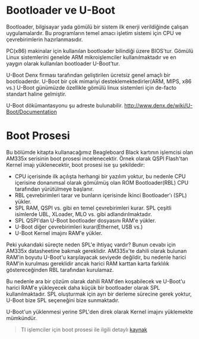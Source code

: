 # Bootloader ve U-Boot

Bootloader, bilgisayar yada gömülü bir sistem ilk enerji verildiğinde çalışan uygulamalardır. Bu programların temel amacı işletim sistemi için CPU ve çevrebirimlerin hazırlanmasıdır. 

PC(x86) makinalar için kullanılan bootloader bilindiği üzere BIOS'tur. Gömülü Linux sistemlerini genelde ARM mikroişlemciler kullanılmaktadır ve en yaygın olarak kullanılan bootloader U-Boot'tur.

U-Boot Denx firması tarafından geliştirilen ücretsiz genel amaçlı bir bootloaderdır. U-Boot bir çok mimariyi desteklemektedirler(ARM, MIPS, x86 vs.) U-Boot günümüzde özellikle gömülü linux sistemleri için de-facto standart haline gelmiştir. 

U-Boot dökümantasyonu şu adreste bulunabilir. http://www.denx.de/wiki/U-Boot/Documentation

# Boot Prosesi

Bu bölümde kitapta kullanacağımız Beagleboard Black kartının işlemcisi olan AM335x serisinin boot prosesi incelenecektir. Örnek olarak QSPI Flash'tan Kernel imajı yüklenecektir, boot prosesi ise şu şekildedir:

* CPU içerisinde ilk açılışta herhangi bir yazılım yoktur, bu nedenle CPU içerisine donanımsal olarak gömülmüş olan ROM Bootloader(RBL) CPU tarafından yürütülmeye başlanır.
* RBL çevrebirimleri tarar ve bunların içerisinde İkinci Bootloader'ı (SPL) yükler.
* SPL RAM, QSPI vs. gibi en temel çevrebirimleri kurar. SPL çeşitli isimlerde UBL, XLoader, MLO  vs. gibi adlandırılmaktadır.
* SPL QSPI'dan U-Boot bootloader dosyasını RAM'e yükler.
* U-Boot diğer çevrebirimleri kurar(Ethernet, USB vs.)
* U-Boot Kernel imajını RAM'e yükler.

Peki yukarıdaki süreçte neden SPL'e ihtiyaç vardır? Bunun cevabı için AM335x datasheetine bakmak gereklidir. AM335x'te dahili olarak bulunan RAM'in boyutu U-Boot'u karşılayacak seviyede değildir, bu nedenle harici RAM'in kurulması gereklidir ancak harici RAM karttan karta farklılık göstereceğinden RBL tarafından kurulamaz.

Bu nedenle ara bir çözüm olarak dahili RAM'den koşabilecek ve U-Boot'u harici RAM'e yükleyecek daha küçük bir bootloader olarak SPL kullanılmaktadır. SPL oluşturmak için ayrı bir derleme sürecine gerek yoktur, U-Boot bize SPL seçeneğini bize sunmaktadır. 

U-Boot'un yüklenmesi yerine SPL'den direk olarak Kernel imajını yüklemekte mümkündür.

>TI işlemciler için boot prosesi ile ilgili detaylı [kaynak](https://training.ti.com/system/files/docs/sitara_boot_camp_03_giving_linux_the_boot.pptx)
